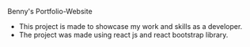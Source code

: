 Benny's Portfolio-Website

- This project is made to showcase my work and skills as a developer. 
- The project was made using react js and react bootstrap library.